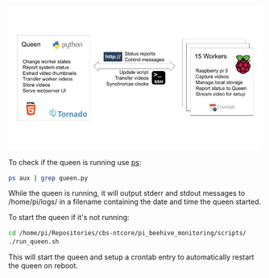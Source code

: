 ![Image of system](docs/pi_beehive_monitoring.jpg)

To check if the queen is running use [ps](http://linuxcommand.org/lc3_man_pages/ps1.html):

```bash
ps aux | grep queen.py
```

While the queen is running, it will output stderr and stdout messages to /home/pi/logs/ in a filename containing the date and time the queen started.

To start the queen if it's not running:

```bash
cd /home/pi/Repositories/cbs-ntcore/pi_beehive_monitoring/scripts/
./run_queen.sh
```

This will start the queen and setup a crontab entry to automatically restart the queen on reboot.

